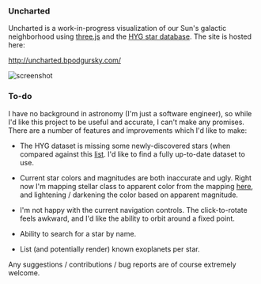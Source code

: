 ### Uncharted ###

Uncharted is a work-in-progress visualization of our Sun's galactic neighborhood using [three.js](http://threejs.org/) and the [HYG star database](https://github.com/astronexus/HYG-Database).  The site is hosted here:

http://uncharted.bpodgursky.com/

![screenshot](http://i.imgur.com/1wcMYQ6.png)

### To-do ###

I have no background in astronomy (I'm just a software engineer), so while I'd like this project to be useful and accurate, I can't make any promises.  There are a number of features and improvements which I'd like to make:

- The HYG dataset is missing some newly-discovered stars (when compared against this [list](http://en.wikipedia.org/wiki/List_of_nearest_stars).  I'd like to find a fully up-to-date dataset to use.

- Current star colors and magnitudes are both inaccurate and ugly.  Right now I'm mapping stellar class to apparent color from the mapping [here](http://en.wikipedia.org/wiki/Stellar_classification), and lightening / darkening the color based on apparent magnitude.  

- I'm not happy with the current navigation controls.  The click-to-rotate feels awkward, and I'd like the ability to orbit around a fixed point.

- Ability to search for a star by name.

- List (and potentially render) known exoplanets per star.

Any suggestions / contributions / bug reports are of course extremely welcome.
